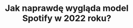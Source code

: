 ---
output: false
type: webinar
name: Agile Adept
lang: 🇵🇱
title: "Jak naprawdę wygląda model Spotify w 2022 roku?"
links:
  - type: youtube
    link: https://www.youtube.com/watch?v=kXqqyWNh1Xk
---